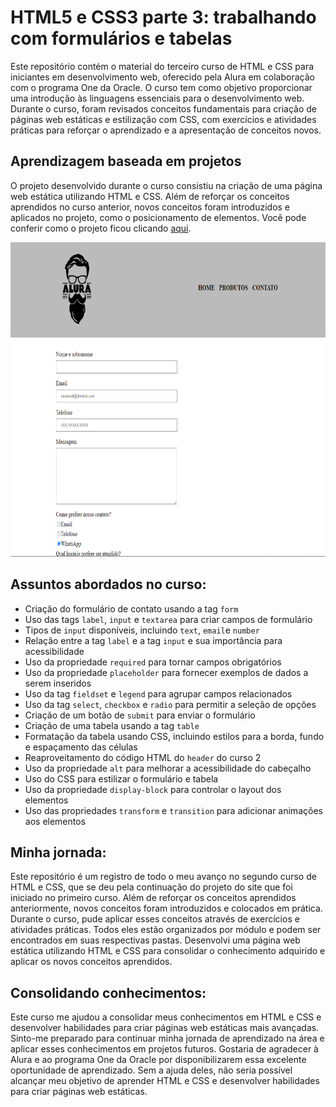 # HTML5 e CSS3 parte 3: trabalhando com formulários e tabelas

Este repositório contém o material do terceiro curso de HTML e CSS para iniciantes em desenvolvimento web, oferecido pela Alura em colaboração com o programa One da Oracle. O curso tem como objetivo proporcionar uma introdução às linguagens essenciais para o desenvolvimento web. Durante o curso, foram revisados conceitos fundamentais para criação de páginas web estáticas e estilização com CSS, com exercícios e atividades práticas para reforçar o aprendizado e a apresentação de conceitos novos.

## Aprendizagem baseada em projetos 

O projeto desenvolvido durante o curso consistiu na criação de uma página web estática utilizando HTML e CSS. Além de reforçar os conceitos aprendidos no curso anterior, novos conceitos foram introduzidos e aplicados no projeto, como o posicionamento de elementos. Você pode conferir como o projeto ficou clicando [aqui](https://emanoelcampos.github.io/html-css-3/).


<div align="center">
<img alt="página projeto" height="503" width="700" src="https://raw.githubusercontent.com/emanoelcampos/html-css-3/master/assets/readme-img.png">
 </div>

## Assuntos abordados no curso:

- Criação do formulário de contato usando a tag `form`
- Uso das tags `label`, `input` e `textarea` para criar campos de formulário
- Tipos de `input` disponíveis, incluindo `text`, `email`e `number`
- Relação entre a tag `label` e a tag `input` e sua importância para acessibilidade
- Uso da propriedade `required` para tornar campos obrigatórios
- Uso da propriedade `placeholder` para fornecer exemplos de dados a serem inseridos
- Uso da tag `fieldset` e `legend` para agrupar campos relacionados
- Uso da tag `select`, `checkbox` e `radio` para permitir a seleção de opções
- Criação de um botão de `submit` para enviar o formulário
- Criação de uma tabela usando a tag `table`
- Formatação da tabela usando CSS, incluindo estilos para a borda, fundo e espaçamento das células
- Reaproveitamento do código HTML do `header` do curso 2
- Uso da propriedade `alt` para melhorar a acessibilidade do cabeçalho
- Uso do CSS para estilizar o formulário e tabela
- Uso da propriedade `display-block` para controlar o layout dos elementos
- Uso das propriedades `transform` e `transition` para adicionar animações aos elementos

## Minha jornada:

Este repositório é um registro de todo o meu avanço no segundo curso de HTML e CSS, que se deu pela continuação do projeto do site que foi iniciado no primeiro curso. Além de reforçar os conceitos aprendidos anteriormente, novos conceitos foram introduzidos e colocados em prática. Durante o curso, pude aplicar esses conceitos através de exercícios e atividades práticas. Todos eles estão organizados por módulo e podem ser encontrados em suas respectivas pastas. Desenvolvi uma página web estática utilizando HTML e CSS para consolidar o conhecimento adquirido e aplicar os novos conceitos aprendidos.

## Consolidando conhecimentos:

Este curso me ajudou a consolidar meus conhecimentos em HTML e CSS e desenvolver habilidades para criar páginas web estáticas mais avançadas. Sinto-me preparado para continuar minha jornada de aprendizado na área e aplicar esses conhecimentos em projetos futuros. Gostaria de agradecer à Alura e ao programa One da Oracle por disponibilizarem essa excelente oportunidade de aprendizado. Sem a ajuda deles, não seria possível alcançar meu objetivo de aprender HTML e CSS e desenvolver habilidades para criar páginas web estáticas.